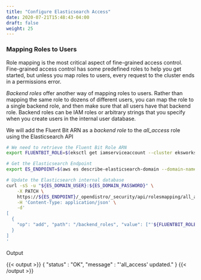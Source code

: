 ```yaml
---
title: "Configure Elasticsearch Access"
date: 2020-07-21T15:48:43-04:00
draft: false
weight: 25
---
```


### Mapping Roles to Users

Role mapping is the most critical aspect of fine-grained access control. Fine-grained access control has some predefined roles to help you get started, but unless you map roles to users, every request to the cluster ends in a permissions error.

_Backend roles_ offer another way of mapping roles to users. Rather than mapping the same role to dozens of different users, you can map the role to a single backend role, and then make sure that all users have that backend role. Backend roles can be IAM roles or arbitrary strings that you specify when you create users in the internal user database.

We will add the Fluent Bit ARN as a _backend role_ to the _all\_access_ role using the Elasticsearch API

```bash
# We need to retrieve the Fluent Bit Role ARN
export FLUENTBIT_ROLE=$(eksctl get iamserviceaccount --cluster eksworkshop-eksctl --namespace logging -o json | jq '.iam.serviceAccounts[].status.roleARN' -r)

# Get the Elasticsearch Endpoint
export ES_ENDPOINT=$(aws es describe-elasticsearch-domain --domain-name ${ES_DOMAIN_NAME} --output text --query "DomainStatus.Endpoint")

# Update the Elasticsearch internal database
curl -sS -u "${ES_DOMAIN_USER}:${ES_DOMAIN_PASSWORD}" \
    -X PATCH \
    https://${ES_ENDPOINT}/_opendistro/_security/api/rolesmapping/all_access?pretty \
    -H 'Content-Type: application/json' \
    -d'
[
  {
    "op": "add", "path": "/backend_roles", "value": ["'${FLUENTBIT_ROLE}'"]
  }
]
'
```

Output

{{< output >}}
{
  "status" : "OK",
  "message" : "'all_access' updated."
}
{{< /output >}}
